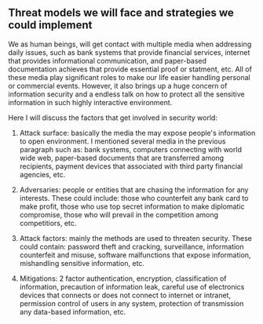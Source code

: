 ## Threat models we will face and strategies we could implement

We as human beings, will get contact with multiple media when addressing daily issues, such as bank systems that provide financial services, internet that provides informational communication, and paper-based documentation achieves that provide essential proof or statment, etc. All of these media play significant roles to make our life easier handling personal or commercial events. However, it also brings up a huge concern of information security and a endless talk on how to protect all the sensitive information in such highly interactive environment.

Here I will discuss the factors that get involved in security world:

1.  Attack surface: basically the media the may expose people's information to open environment. I mentioned several media in the previous paragraph such as: bank systems, computers connecting with world wide web, paper-based documents that are transferred among recipients, payment devices that associated with third party financial agencies, etc.

2.  Adversaries: people or entities that are chasing the information for any interests. These could include: those who counterfeit any bank card to make profit, those who use top secret information to make diplomatic compromise, those who will prevail in the competition among competitiors, etc.

3.  Attack factors: mainly the methods are used to threaten security. These could contain: password theft and cracking, surveillance, information counterfeit and misuse, software malfunctions that expose information, mishandling sensitive information, etc.

4.  Mitigations: 2 factor authentication, encryption, classification of information, precaution of information leak, careful use of electronics devices that connects or does not connect to internet or intranet, permission control of users in any system, protection of transmission any data-based information, etc.
